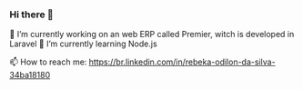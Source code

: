 ### Hi there 👋

🔭 I’m currently working on an web ERP called Premier, witch is developed in Laravel
🌱 I’m currently learning Node.js

📫 How to reach me: 
https://br.linkedin.com/in/rebeka-odilon-da-silva-34ba18180
<!--
**rebekaodilon/rebekaodilon** is a ✨ _special_ ✨ repository because its `README.md` (this file) appears on your GitHub profile.

Here are some ideas to get you started:

- 🔭 I’m currently working on an web ERP called Premier
- 🌱 I’m currently learning ...
- 👯 I’m looking to collaborate on ...
- 🤔 I’m looking for help with ...
- 💬 Ask me about ...
- 📫 How to reach me: ...
- 😄 Pronouns: ...
- ⚡ Fun fact: ...
-->
